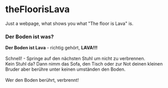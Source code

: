 # theFloorisLava
Just a webpage, what shows you what "The floor is Lava" is.



### **Der Boden ist was?**

**Der Boden ist Lava** - richtig gehört, **LAVA!!!**<br>
<br>
Schnell! -  Springe auf den nächsten Stuhl um nicht zu verbrennen.<br>
Kein Stuhl da? Dann nimm das Sofa, den Tisch oder zur Not deinen kleinen Bruder aber berühre unter keinen umständen den Boden.
<br><br>
Wer den Boden berührt, verbrennt!